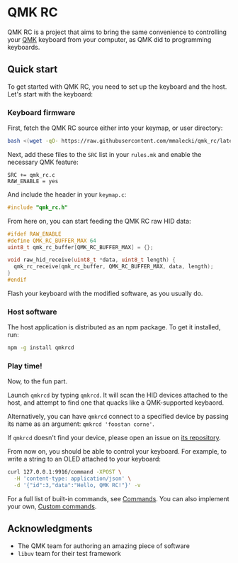 # QMK RC
QMK RC is a project that aims to bring the same convenience to controlling
your [QMK](https://qmk.fm/) keyboard from your computer, as QMK did to programming keyboards.

## Quick start
To get started with QMK RC, you need to set up the keyboard and the host. Let's
start with the keyboard:

### Keyboard firmware
First, fetch the QMK RC source either into your keymap, or user directory:

```sh
bash <(wget -qO- https://raw.githubusercontent.com/mmalecki/qmk_rc/latest/bin/qmkrc_fetch)
```
Next, add these files to the `SRC` list in your `rules.mk` and enable the necessary
QMK feature:

```
SRC += qmk_rc.c
RAW_ENABLE = yes
```

And include the header in your `keymap.c`:

```c
#include "qmk_rc.h"
```

From here on, you can start feeding the QMK RC raw HID data:

```c
#ifdef RAW_ENABLE
#define QMK_RC_BUFFER_MAX 64
uint8_t qmk_rc_buffer[QMK_RC_BUFFER_MAX] = {};

void raw_hid_receive(uint8_t *data, uint8_t length) {
  qmk_rc_receive(qmk_rc_buffer, QMK_RC_BUFFER_MAX, data, length);
}
#endif
```
Flash your keyboard with the modified software, as you usually do.

### Host software
The host application is distributed as an npm package. To get it installed, run:

```sh
npm -g install qmkrcd
```

### Play time!
Now, to the fun part.

Launch `qmkrcd` by typing `qmkrcd`. It will scan the HID devices attached to
the host, and attempt to find one that quacks like a QMK-supported keybaord.

Alternatively, you can have `qmkrcd` connect to a specified device by passing
its name as an argument: `qmkrcd 'foostan corne'`.

If `qmkrcd` doesn't find your device, please open an issue on [its repository](https://github.com/mmalecki/qmkrcd).

From now on, you should be able to control your keyboard.
For example, to write a string to an OLED attached to your keyboard:

```sh
curl 127.0.0.1:9916/command -XPOST \
  -H 'content-type: application/json' \
  -d '{"id":3,"data":"Hello, QMK RC!"}' -v
```

For a full list of built-in commands, see [Commands](doc/commands.md).
You can also implement your own, [Custom commands](doc/custom-commands.md).

## Acknowledgments
* The QMK team for authoring an amazing piece of software
* `libuv` team for their test framework
